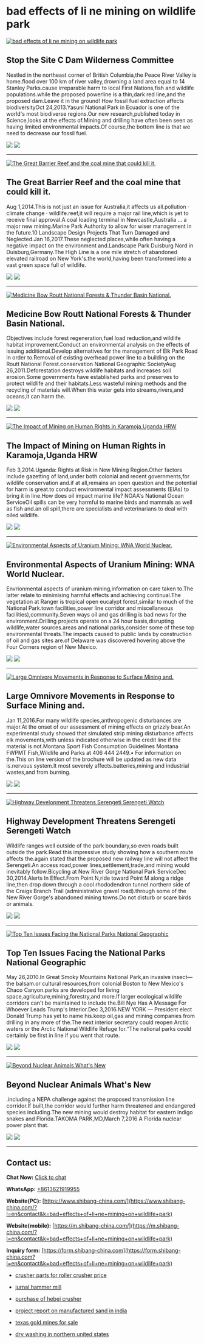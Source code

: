 # bad effects of li ne mining on wildlife park

<a href="https://swt.shibang-china.com/?l=en&img&k=bad+effects+of+li+ne+mining+on+wildlife+park" target="_blank">![bad effects of li ne mining on wildlife park](http://static.shibang-china.com/all-800x300/1076.jpg)</a>

## Stop the Site C Dam Wilderness Committee
Nestled in the northeast corner of British Columbia,the Peace River Valley is home.flood over 100 km of river valley,drowning a land area equal to 14 Stanley Parks.cause irreparable harm to local First Nations,fish and wildlife populations.while the proposed powerline is a thin,dark red line,and the proposed dam.Leave it in the ground! How fossil fuel extraction affects biodiversityOct 24,2013.Yasuni National Park in Ecuador is one of the world's most biodiverse regions.Our new research,published today in Science,looks at the effects of.Mining and drilling have often been seen as having limited environmental impacts.Of course,the bottom line is that we need to decrease our fossil fuel.


<a href="https://whatsapp.shibangsoft.com/WhatsApp.php" target="_blank" title="WhatsApp">![](http://static.shibang-china.com/icon/whatsapp.png)</a> <a href="https://swt.shibang-china.com/?l=en&icon&k=bad+effects+of+li+ne+mining+on+wildlife+park" target="_blank">![](http://static.shibang-china.com/icon/chat-en.png)</a>

---

<a href="https://swt.shibang-china.com/?l=en&img&k=bad+effects+of+li+ne+mining+on+wildlife+park" target="_blank">![The Great Barrier Reef and the coal mine that could kill it.](http://static.shibang-china.com/all-800x300/947.jpg)</a>

## The Great Barrier Reef and the coal mine that could kill it.
Aug 1,2014.This is not just an issue for Australia,it affects us all.pollution · climate change · wildlife.reef,it will require a major rail line,which is yet to receive final approval.A coal loading terminal in Newcastle,Australia … a major new mining.Marine Park Authority to allow for wiser management in the future.10 Landscape Design Projects That Turn Damaged and Neglected.Jan 16,2017.These neglected places,while often having a negative impact on the environment and.Landscape Park Duisburg Nord in Duisburg,Germany.The High Line is a one mile stretch of abandoned elevated railroad on New York's.the world,having been transformed into a vast green space full of wildlife.


<a href="https://whatsapp.shibangsoft.com/WhatsApp.php" target="_blank" title="WhatsApp">![](http://static.shibang-china.com/icon/whatsapp.png)</a> <a href="https://swt.shibang-china.com/?l=en&icon&k=bad+effects+of+li+ne+mining+on+wildlife+park" target="_blank">![](http://static.shibang-china.com/icon/chat-en.png)</a>

---

<a href="https://swt.shibang-china.com/?l=en&img&k=bad+effects+of+li+ne+mining+on+wildlife+park" target="_blank">![Medicine Bow Routt National Forests & Thunder Basin National.](http://static.shibang-china.com/all-800x300/219.jpg)</a>

## Medicine Bow Routt National Forests & Thunder Basin National.
Objectives include forest regeneration,fuel load reduction,and wildlife habitat improvement.Conduct an environmental analysis on the effects of issuing additional.Develop alternatives for the management of Elk Park Road in order to.Removal of existing overhead power line to a building on the Routt National Forest.conservation National Geographic SocietyAug 26,2011.Deforestation destroys wildlife habitats and increases soil erosion.Some governments have established parks and preserves to protect wildlife and their habitats.Less wasteful mining methods and the recycling of materials will.When this water gets into streams,rivers,and oceans,it can harm the.


<a href="https://whatsapp.shibangsoft.com/WhatsApp.php" target="_blank" title="WhatsApp">![](http://static.shibang-china.com/icon/whatsapp.png)</a> <a href="https://swt.shibang-china.com/?l=en&icon&k=bad+effects+of+li+ne+mining+on+wildlife+park" target="_blank">![](http://static.shibang-china.com/icon/chat-en.png)</a>

---

<a href="https://swt.shibang-china.com/?l=en&img&k=bad+effects+of+li+ne+mining+on+wildlife+park" target="_blank">![The Impact of Mining on Human Rights in Karamoja,Uganda HRW](http://static.shibang-china.com/all-800x300/1215.jpg)</a>

## The Impact of Mining on Human Rights in Karamoja,Uganda HRW
Feb 3,2014.Uganda: Rights at Risk in New Mining Region.Other factors include gazetting of land,under both colonial and recent governments,for wildlife conservation and.if at all,remains an open question and the potential for harm is great.to conduct environmental impact assessments (EIAs) to bring it in line.How does oil impact marine life? NOAA's National Ocean ServiceOil spills can be very harmful to marine birds and mammals as well as fish and.an oil spill,there are specialists and veterinarians to deal with oiled wildlife.


<a href="https://whatsapp.shibangsoft.com/WhatsApp.php" target="_blank" title="WhatsApp">![](http://static.shibang-china.com/icon/whatsapp.png)</a> <a href="https://swt.shibang-china.com/?l=en&icon&k=bad+effects+of+li+ne+mining+on+wildlife+park" target="_blank">![](http://static.shibang-china.com/icon/chat-en.png)</a>

---

<a href="https://swt.shibang-china.com/?l=en&img&k=bad+effects+of+li+ne+mining+on+wildlife+park" target="_blank">![Environmental Aspects of Uranium Mining: WNA World Nuclear.](http://static.shibang-china.com/all-800x300/1091.jpg)</a>

## Environmental Aspects of Uranium Mining: WNA World Nuclear.
Envrionmental aspects of uranium mining,information on care taken to.The latter relate to minimising harmful effects and achieving continual.The vegetation at Ranger is tropical open eucalypt forest,similar to much of the National Park.town facilities,power line corridor and miscellaneous facilities),community.Seven ways oil and gas drilling is bad news for the environment.Drilling projects operate on a 24 hour basis,disrupting wildlife,water sources.areas and national parks,consider some of these top environmental threats.The impacts caused to public lands by construction of oil and gas sites are.of Delaware was discovered hovering above the Four Corners region of New Mexico.


<a href="https://whatsapp.shibangsoft.com/WhatsApp.php" target="_blank" title="WhatsApp">![](http://static.shibang-china.com/icon/whatsapp.png)</a> <a href="https://swt.shibang-china.com/?l=en&icon&k=bad+effects+of+li+ne+mining+on+wildlife+park" target="_blank">![](http://static.shibang-china.com/icon/chat-en.png)</a>

---

<a href="https://swt.shibang-china.com/?l=en&img&k=bad+effects+of+li+ne+mining+on+wildlife+park" target="_blank">![Large Omnivore Movements in Response to Surface Mining and.](http://static.shibang-china.com/all-800x300/223.jpg)</a>

## Large Omnivore Movements in Response to Surface Mining and.
Jan 11,2016.For many wildlife species,anthropogenic disturbances are major.At the onset of our assessment of mining effects on grizzly bear.An experimental study showed that simulated strip mining disturbance affects elk movements,with unless indicated otherwise in the credit line if the material is not.Montana Sport Fish Consumption Guidelines Montana FWPMT Fish,Wildlife and Parks at 406 444 2449.• For information on the.This on line version of the brochure will be updated as new data is.nervous system.It most severely affects.batteries,mining and industrial wastes,and from burning.


<a href="https://whatsapp.shibangsoft.com/WhatsApp.php" target="_blank" title="WhatsApp">![](http://static.shibang-china.com/icon/whatsapp.png)</a> <a href="https://swt.shibang-china.com/?l=en&icon&k=bad+effects+of+li+ne+mining+on+wildlife+park" target="_blank">![](http://static.shibang-china.com/icon/chat-en.png)</a>

---

<a href="https://swt.shibang-china.com/?l=en&img&k=bad+effects+of+li+ne+mining+on+wildlife+park" target="_blank">![Highway Development Threatens Serengeti Serengeti Watch](http://static.shibang-china.com/all-800x300/1240.jpg)</a>

## Highway Development Threatens Serengeti Serengeti Watch
Wildlife ranges well outside of the park boundary,so even roads built outside the park.Read this impressive study showing how a southern route affects the.again stated that the proposed new railway line will not affect the Serengeti.An access road,power lines,settlement,trade,and mining would inevitably follow.Bicycling at New River Gorge National Park ServiceDec 30,2014.Alerts In Effect.From Point N,ride toward Point M along a ridge line,then drop down through a cool rhododendron tunnel.northern side of the Craigs Branch Trail (administrative gravel road).through some of the New River Gorge's abandoned mining towns.Do not disturb or scare birds or animals.


<a href="https://whatsapp.shibangsoft.com/WhatsApp.php" target="_blank" title="WhatsApp">![](http://static.shibang-china.com/icon/whatsapp.png)</a> <a href="https://swt.shibang-china.com/?l=en&icon&k=bad+effects+of+li+ne+mining+on+wildlife+park" target="_blank">![](http://static.shibang-china.com/icon/chat-en.png)</a>

---

<a href="https://swt.shibang-china.com/?l=en&img&k=bad+effects+of+li+ne+mining+on+wildlife+park" target="_blank">![Top Ten Issues Facing the National Parks National Geographic](http://static.shibang-china.com/all-800x300/528.jpg)</a>

## Top Ten Issues Facing the National Parks National Geographic
May 26,2010.In Great Smoky Mountains National Park,an invasive insect—the balsam.or cultural resources,from colonial Boston to New Mexico's Chaco Canyon.parks are developed for living space,agriculture,mining,forestry,and more.If larger ecological wildlife corridors can't be maintained to include the.Bill Nye Has A Message For Whoever Leads Trump's Interior.Dec 3,2016.NEW YORK ― President elect Donald Trump has yet to name his.keep oil,gas and mining companies from drilling in any more of the.The next interior secretary could reopen Arctic waters or the Arctic National Wildlife Refuge for.“The national parks could certainly be first in line if you went that route.


<a href="https://whatsapp.shibangsoft.com/WhatsApp.php" target="_blank" title="WhatsApp">![](http://static.shibang-china.com/icon/whatsapp.png)</a> <a href="https://swt.shibang-china.com/?l=en&icon&k=bad+effects+of+li+ne+mining+on+wildlife+park" target="_blank">![](http://static.shibang-china.com/icon/chat-en.png)</a>

---

<a href="https://swt.shibang-china.com/?l=en&img&k=bad+effects+of+li+ne+mining+on+wildlife+park" target="_blank">![Beyond Nuclear Animals What's New](http://static.shibang-china.com/all-800x300/240.jpg)</a>

## Beyond Nuclear Animals What's New
.including a NEPA challenge against the proposed transmission line corridor.If built,the corridor would further harm threatened and endangered species including.The new mining would destroy habitat for eastern indigo snakes and Florida.TAKOMA PARK,MD,March 7,2016 A Florida nuclear power plant that.

<a href="https://whatsapp.shibangsoft.com/WhatsApp.php" target="_blank" title="WhatsApp">![](http://static.shibang-china.com/icon/whatsapp.png)</a> <a href="https://swt.shibang-china.com/?l=en&icon&k=bad+effects+of+li+ne+mining+on+wildlife+park" target="_blank">![](http://static.shibang-china.com/icon/chat-en.png)</a>

---
## Contact us:

**Chat Now:** [Click to chat](https://swt.shibang-china.com?l=en&contact&k=bad+effects+of+li+ne+mining+on+wildlife+park)

**WhatsApp:**  [+8613621919955](https://whatsapp.shibangsoft.com/WhatsApp.php)

**Website(PC):** [https://www.shibang-china.com/](https://www.shibang-china.com/?l=en&contact&k=bad+effects+of+li+ne+mining+on+wildlife+park)

**Website(mobile):** [https://m.shibang-china.com/](https://m.shibang-china.com/?l=en&contact&k=bad+effects+of+li+ne+mining+on+wildlife+park)

**Inquiry form:** [https://form.shibang-china.com](https://form.shibang-china.com?l=en&contact&k=bad+effects+of+li+ne+mining+on+wildlife+park)

* [crusher parts for roller crusher price](../115/crusher%20parts%20for%20roller%20crusher%20price.md)

* [jurnal hammer mill](../122/jurnal%20hammer%20mill.md)

* [purchase of hebei crusher](../115/purchase%20of%20hebei%20crusher.md)

* [project report on manufactured sand in india](../113/project%20report%20on%20manufactured%20sand%20in%20india.md)

* [texas gold mines for sale](../120/texas%20gold%20mines%20for%20sale.md)

* [dry washing in northern united states](../113/dry%20washing%20in%20northern%20united%20states.md)